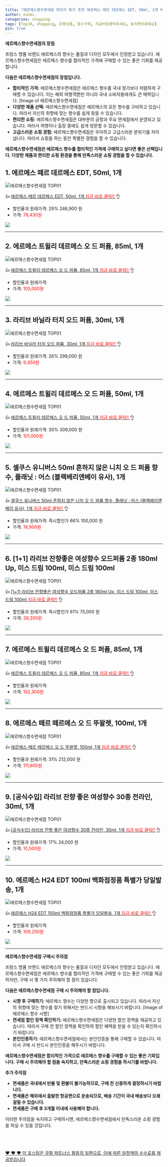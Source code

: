 ```yaml
---
title: "에르메스향수면세점 최저가 특가 추천 에르메스 떼르 데르메스 EDT, 50ml, 1개 비교 장점 구매가이드"
author: eunmi.
categories: shopping
tags: [Top10, shopping, 유행상품, 필수구매, 지금바로클릭하세요, 놓치면후회해요]
pin: true
---
```

**에르메스향수면세점의 장점**

프랑스 명품 브랜드 에르메스의 향수는 품질과 디자인 모두에서 인정받고 있습니다. 에르메스향수면세점은 에르메스 향수를 합리적인 가격에 구매할 수 있는 좋은 기회를 제공합니다.

**다음은 에르메스향수면세점의 장점입니다.**

* **합리적인 가격:** 에르메스향수면세점은 에르메스 향수를 국내 정가보다 저렴하게 구매할 수 있습니다. 이는 해외 여행객뿐만 아니라 국내 소비자들에게도 큰 매력입니다.
[Image of 에르메스향수면세점]
* **다양한 제품 선택:** 에르메스향수면세점은 에르메스의 모든 향수를 구비하고 있습니다. 따라서 자신의 취향에 맞는 향수를 쉽게 찾을 수 있습니다.
* **편리한 쇼핑:** 에르메스향수면세점은 대부분의 공항과 주요 면세점에서 운영되고 있습니다. 따라서 여행이나 출장 중에도 쉽게 방문할 수 있습니다.
* **고급스러운 쇼핑 경험:** 에르메스향수면세점은 우아하고 고급스러운 분위기를 자아냅니다. 따라서 쇼핑을 하는 동안 특별한 경험을 할 수 있습니다.

**에르메스향수면세점은 에르메스 향수를 합리적인 가격에 구매하고 싶다면 좋은 선택입니다. 다양한 제품과 편리한 쇼핑 환경을 통해 만족스러운 쇼핑 경험을 할 수 있습니다.**

   

## 1. 에르메스 떼르 데르메스 EDT, 50ml, 1개

![에르메스향수면세점 TOP01](https://thumbnail8.coupangcdn.com/thumbnails/remote/230x230ex/image/retail/images/2020/03/27/19/3/6c1a570f-2538-40b5-98f1-442361f7383f.jpg)


👍 [에르메스 떼르 데르메스 EDT, 50ml, 1개 <font color=red> 지금 바로 클릭!! </font> ](https://link.coupang.com/re/AFFSDP?lptag=AF3617701&subid=GithubCoopas&pageKey=7423695618&traceid=V0-153&itemId=2460622367&vendorItemId=70454128912) 👌 


- 할인율과 원래가격: 29%  246,900   원
- 가격: <span style='color:red'>78,430원</span>

[![](/discount_price.png)](https://link.coupang.com/re/AFFSDP?lptag=AF3617701&subid=GithubCoopas&pageKey=7423695618&traceid=V0-153&itemId=2460622367&vendorItemId=70454128912)

---


   

## 2. 에르메스 트윌리 데르메스 오 드 퍼퓸, 85ml, 1개

![에르메스향수면세점 TOP01](https://thumbnail7.coupangcdn.com/thumbnails/remote/230x230ex/image/vendor_inventory/c941/982d4e9f7ce4b5a47fa8df6063ab183b3e1455b4ba84816aab14c4914032.jpg)


👍 [에르메스 트윌리 데르메스 오 드 퍼퓸, 85ml, 1개 <font color=red> 지금 바로 클릭!! </font> ](https://link.coupang.com/re/AFFSDP?lptag=AF3617701&subid=GithubCoopas&pageKey=7063388893&traceid=V0-153&itemId=17520079005&vendorItemId=84687226237) 👌 


- 할인율과 원래가격: 
- 가격: <span style='color:red'>105,000원</span>

[![](/discount_price.png)](https://link.coupang.com/re/AFFSDP?lptag=AF3617701&subid=GithubCoopas&pageKey=7063388893&traceid=V0-153&itemId=17520079005&vendorItemId=84687226237)

---


   

## 3. 라리브 바닐라 터치 오드 퍼퓸, 30ml, 1개

![에르메스향수면세점 TOP01](https://thumbnail10.coupangcdn.com/thumbnails/remote/230x230ex/image/product/image/vendoritem/2018/12/26/4024589643/b58bf8a1-90a0-4e1d-9988-a0a4a6acc7a8.jpg)


👍 [라리브 바닐라 터치 오드 퍼퓸, 30ml, 1개 <font color=red> 지금 바로 클릭!! </font> ](https://link.coupang.com/re/AFFSDP?lptag=AF3617701&subid=GithubCoopas&pageKey=143593276&traceid=V0-153&itemId=417048973&vendorItemId=4024589643) 👌 


- 할인율과 원래가격: 26%  299,000   원
- 가격: <span style='color:red'>9,450원</span>

[![](/discount_price.png)](https://link.coupang.com/re/AFFSDP?lptag=AF3617701&subid=GithubCoopas&pageKey=143593276&traceid=V0-153&itemId=417048973&vendorItemId=4024589643)

---


   

## 4. 에르메스 트윌리 데르메스 오 드 퍼퓸, 50ml, 1개

![에르메스향수면세점 TOP01](https://thumbnail10.coupangcdn.com/thumbnails/remote/230x230ex/image/retail/images/2019/11/06/16/1/4c7a1170-1a08-4040-a5cc-8729d8bd1d8f.jpg)


👍 [에르메스 트윌리 데르메스 오 드 퍼퓸, 50ml, 1개 <font color=red> 지금 바로 클릭!! </font> ](https://link.coupang.com/re/AFFSDP?lptag=AF3617701&subid=GithubCoopas&pageKey=332744816&traceid=V0-153&itemId=1062932244&vendorItemId=5543263170) 👌 


- 할인율과 원래가격: 30%  309,000   원
- 가격: <span style='color:red'>101,000원</span>

[![](/discount_price.png)](https://link.coupang.com/re/AFFSDP?lptag=AF3617701&subid=GithubCoopas&pageKey=332744816&traceid=V0-153&itemId=1062932244&vendorItemId=5543263170)

---


   

## 5. 셀쿠스 유니버스 50ml 흔하지 않은 니치 오 드 퍼퓸 향수, 플래닛 : 어스 (블랙베리앤베이 유사), 1개

![에르메스향수면세점 TOP01](https://thumbnail7.coupangcdn.com/thumbnails/remote/230x230ex/image/vendor_inventory/8dcd/d6411fb616474856407cf4c0f6028a6b3e7bdb72c2c27594b60932a94ab9.jpg)


👍 [셀쿠스 유니버스 50ml 흔하지 않은 니치 오 드 퍼퓸 향수, 플래닛 : 어스 (블랙베리앤베이 유사), 1개 <font color=red> 지금 바로 클릭!! </font> ](https://link.coupang.com/re/AFFSDP?lptag=AF3617701&subid=GithubCoopas&pageKey=6225183077&traceid=V0-153&itemId=12479878470&vendorItemId=79748671716) 👌 


- 할인율과 원래가격: 즉시할인가 66%  100,000   원
- 가격: <span style='color:red'>19,900원</span>

[![](/discount_price.png)](https://link.coupang.com/re/AFFSDP?lptag=AF3617701&subid=GithubCoopas&pageKey=6225183077&traceid=V0-153&itemId=12479878470&vendorItemId=79748671716)

---


   

## 6. [1+1] 라리브 잔향좋은 여성향수 오드퍼퓸 2종 180ml Up, 미스 드림 100ml, 미스 드림 100ml

![에르메스향수면세점 TOP01](https://thumbnail8.coupangcdn.com/thumbnails/remote/230x230ex/image/vendor_inventory/eed8/19de865ae590ce5be3617de6c107f6d9058153cd1182d7f269d329a4a4fc.jpg)


👍 [[1+1] 라리브 잔향좋은 여성향수 오드퍼퓸 2종 180ml Up, 미스 드림 100ml, 미스 드림 100ml <font color=red> 지금 바로 클릭!! </font> ](https://link.coupang.com/re/AFFSDP?lptag=AF3617701&subid=GithubCoopas&pageKey=4946518939&traceid=V0-153&itemId=6526469902&vendorItemId=73617902878) 👌 


- 할인율과 원래가격: 즉시할인가 61%  75,000   원
- 가격: <span style='color:red'>39,200원</span>

[![](/discount_price.png)](https://link.coupang.com/re/AFFSDP?lptag=AF3617701&subid=GithubCoopas&pageKey=4946518939&traceid=V0-153&itemId=6526469902&vendorItemId=73617902878)

---


   

## 7. 에르메스 트윌리 데르메스 오 드 퍼퓸, 85ml, 1개

![에르메스향수면세점 TOP01](https://thumbnail9.coupangcdn.com/thumbnails/remote/230x230ex/image/vendor_inventory/a5e9/dd0ca35e14449681147b650aa0a7a975a8e417783b1d3d3d4ceebd7be05b.jpg)


👍 [에르메스 트윌리 데르메스 오 드 퍼퓸, 85ml, 1개 <font color=red> 지금 바로 클릭!! </font> ](https://link.coupang.com/re/AFFSDP?lptag=AF3617701&subid=GithubCoopas&pageKey=332744816&traceid=V0-153&itemId=1062932250&vendorItemId=78482242483) 👌 


- 할인율과 원래가격: 
- 가격: <span style='color:red'>152,300원</span>

[![](/discount_price.png)](https://link.coupang.com/re/AFFSDP?lptag=AF3617701&subid=GithubCoopas&pageKey=332744816&traceid=V0-153&itemId=1062932250&vendorItemId=78482242483)

---


   

## 8. 에르메스 떼르 떼르메스 오 드 뚜왈렛, 100ml, 1개

![에르메스향수면세점 TOP01](https://thumbnail9.coupangcdn.com/thumbnails/remote/230x230ex/image/vendor_inventory/007a/2070adf2e15218a94aa342a2fea1e2f4b07eea7071a0298708e1c5097fa1.jpg)


👍 [에르메스 떼르 떼르메스 오 드 뚜왈렛, 100ml, 1개 <font color=red> 지금 바로 클릭!! </font> ](https://link.coupang.com/re/AFFSDP?lptag=AF3617701&subid=GithubCoopas&pageKey=6962059835&traceid=V0-153&itemId=16904258460&vendorItemId=84082385562) 👌 


- 할인율과 원래가격: 31%  212,000   원
- 가격: <span style='color:red'>111,900원</span>

[![](/discount_price.png)](https://link.coupang.com/re/AFFSDP?lptag=AF3617701&subid=GithubCoopas&pageKey=6962059835&traceid=V0-153&itemId=16904258460&vendorItemId=84082385562)

---


   

## 9. [공식수입] 라리브 잔향 좋은 여성향수 30종 전라인, 30ml, 1개

![에르메스향수면세점 TOP01](https://thumbnail7.coupangcdn.com/thumbnails/remote/230x230ex/image/vendor_inventory/3795/6300a43396fa13b7e8077506c8191d3d9b296be42aa90c732020b3f28ae9.jpg)


👍 [[공식수입] 라리브 잔향 좋은 여성향수 30종 전라인, 30ml, 1개 <font color=red> 지금 바로 클릭!! </font> ](https://link.coupang.com/re/AFFSDP?lptag=AF3617701&subid=GithubCoopas&pageKey=143485278&traceid=V0-153&itemId=6322463258&vendorItemId=73617905265) 👌 


- 할인율과 원래가격: 17%  24,000   원
- 가격: <span style='color:red'>10,500원</span>

[![](/discount_price.png)](https://link.coupang.com/re/AFFSDP?lptag=AF3617701&subid=GithubCoopas&pageKey=143485278&traceid=V0-153&itemId=6322463258&vendorItemId=73617905265)

---


   

## 10. 에르메스 H24 EDT 100ml 백화점정품 특별가 당일발송, 1개

![에르메스향수면세점 TOP01](https://thumbnail7.coupangcdn.com/thumbnails/remote/230x230ex/image/vendor_inventory/595f/e6a54e8033be7212c13de4d3be01fcb185f6b4db174eaec4889513096ae8.jpg)


👍 [에르메스 H24 EDT 100ml 백화점정품 특별가 당일발송, 1개 <font color=red> 지금 바로 클릭!! </font> ](https://link.coupang.com/re/AFFSDP?lptag=AF3617701&subid=GithubCoopas&pageKey=6504678244&traceid=V0-153&itemId=13261853733&vendorItemId=87659506423) 👌 


- 할인율과 원래가격: 
- 가격: <span style='color:red'>109,250원</span>

[![](/discount_price.png)](https://link.coupang.com/re/AFFSDP?lptag=AF3617701&subid=GithubCoopas&pageKey=6504678244&traceid=V0-153&itemId=13261853733&vendorItemId=87659506423)

---
**에르메스향수면세점 구매시 주의점**

프랑스 명품 브랜드 에르메스의 향수는 품질과 디자인 모두에서 인정받고 있습니다. 에르메스향수면세점은 에르메스 향수를 합리적인 가격에 구매할 수 있는 좋은 기회를 제공하지만, 구매 시 몇 가지 주의해야 할 점이 있습니다.

**다음은 에르메스향수면세점 구매 시 주의해야 할 점입니다.**

* **시향 후 구매하기:** 에르메스 향수는 다양한 향으로 출시되고 있습니다. 따라서 자신의 취향에 맞는 향수를 찾기 위해서는 반드시 시향을 해보시기 바랍니다.
[Image of 에르메스 향수 시향]
* **면세점 할인 정책 확인하기:** 에르메스향수면세점은 다양한 할인 정책을 제공하고 있습니다. 따라서 구매 전 할인 정책을 확인하여 할인 혜택을 받을 수 있는지 확인하시기 바랍니다.
* **본인인증하기:** 에르메스향수면세점에서는 본인인증을 통해 구매할 수 있습니다. 따라서 구매 시 반드시 본인인증을 해주시기 바랍니다.

**에르메스향수면세점은 합리적인 가격으로 에르메스 향수를 구매할 수 있는 좋은 기회입니다. 구매 시 주의해야 할 점을 숙지하고, 만족스러운 쇼핑 경험을 하시기를 바랍니다.**

**추가 주의점**

* **면세품은 국내에서 반품 및 환불이 불가능하므로, 구매 전 신중하게 결정하시기 바랍니다.**
* **면세품은 해외에서 출발한 항공편으로 운송되므로, 배송 기간이 국내 배송보다 오래 걸릴 수 있습니다.**
* **면세품은 구매 후 3개월 이내에 사용해야 합니다.**

이러한 주의점을 숙지하고 구매하시면, 에르메스향수면세점에서 만족스러운 쇼핑 경험을 하실 수 있을 것입니다.<br><br><br><br><br> [ ❤ ❤ ❤ 이 포스팅은 쿠팡 파트너스 활동의 일환으로, 이에 따른 일정액의 수수료를 제공받습니다](https://link.coupang.com/a/bcEFyh)